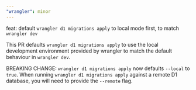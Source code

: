 ```yaml
---
"wrangler": minor
---
```


feat: default `wrangler d1 migrations apply` to local mode first, to match `wrangler dev`

This PR defaults `wrangler d1 migrations apply` to use the local development environment provided by wrangler to match the default behaviour in `wrangler dev`.

BREAKING CHANGE: `wrangler d1 migrations apply` now defaults `--local` to `true`. When running `wrangler d1 migrations apply` against a remote D1 database, you will need to provide the `--remote` flag.
